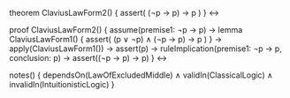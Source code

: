 theorem ClaviusLawForm2() {
  assert(
    (¬p → p) → p
  )
} ↔

proof ClaviusLawForm2() {
  assume(premise1: ¬p → p) →
  lemma ClaviusLawForm1() {
    assert(
      (p ∨ ¬p) ∧
      (¬p → p) →
      p
    )
  } →
  apply(ClaviusLawForm1()) →
  assert(p) →
  ruleImplication(premise1: ¬p → p, conclusion: p) →
  assert((¬p → p) → p)
} ↔

notes() {
  dependsOn(LawOfExcludedMiddle) ∧
  validIn(ClassicalLogic) ∧
  invalidIn(IntuitionisticLogic)
}
